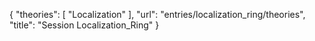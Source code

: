 {
    "theories": [
        "Localization"
    ],
    "url": "entries/localization_ring/theories",
    "title": "Session Localization_Ring"
}